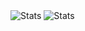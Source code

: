 <picture>
  <source media="(prefers-color-scheme: dark)" srcset="https://github-readme-stats.vercel.app/api?username=Gamma7113131&show_icons=true&count_private=true&theme=transparent">
  <source media="(prefers-color-scheme: light)" srcset="https://github-readme-stats.vercel.app/api?username=Gamma7113131&show_icons=true&count_private=true&theme=default">
  <img alt="Stats" src="https://github-readme-stats.vercel.app/api?username=Gamma7113131&show_icons=true&count_private=true&theme=default">
</picture>
<picture>
  <source media="(prefers-color-scheme: dark)" srcset="https://github-readme-stats.vercel.app/api/top-langs/?username=Gamma7113131">
  <source media="(prefers-color-scheme: light)" srcset="https://github-readme-stats.vercel.app/api/top-langs/?username=Gamma7113131">
  <img alt="Stats" src="https://github-readme-stats.vercel.app/api/top-langs/?username=Gamma7113131">
</picture>

